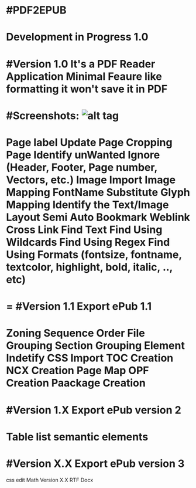 #PDF2EPUB
=
Development in Progress 1.0
=

#Version 1.0
It's a PDF Reader Application Minimal Feaure like formatting it won't save it in PDF
=
#Screenshots:
![alt tag](https://kgrajasekar.github.io/PDF2EPUB/Screenshot/Preview%20v0.5%202023-02-21%20225143.png)
=
Page label Update
Page Cropping
Page Identify
unWanted Ignore (Header, Footer, Page number, Vectors, etc.)
Image Import
Image Mapping
FontName Substitute
Glyph Mapping
Identify the Text/Image Layout Semi Auto
Bookmark
Weblink
Cross Link
Find Text
Find Using Wildcards
Find Using Regex
Find Using Formats (fontsize, fontname, textcolor, highlight, bold, italic, .., etc)
=
=
#Version 1.1
Export ePub 1.1
=
Zoning Sequence Order
File Grouping
Section Grouping
Element Indetify
CSS Import
TOC Creation
NCX Creation
Page Map
OPF Creation
Paackage Creation
=
#Version 1.X
Export ePub version 2
=
Table
list
semantic elements
=
#Version X.X
Export ePub version 3
=
css edit
Math
Version X.X
RTF
Docx

